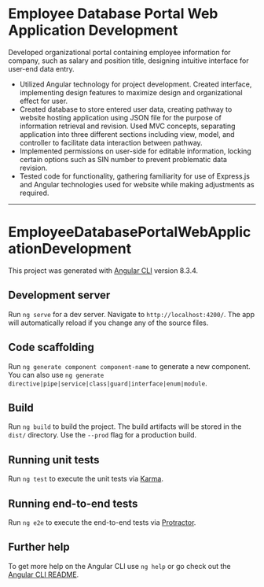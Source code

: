 # Employee Database Portal Web Application Development

Developed organizational portal containing employee information for company, such as salary and position title, designing intuitive interface for user-end data entry.

*	Utilized Angular technology for project development. Created interface, implementing design features to maximize design and organizational effect for user.
*	Created database to store entered user data, creating pathway to website hosting application using JSON file for the purpose of information retrieval and revision. Used MVC concepts, separating application into three different sections including view, model, and controller to facilitate data interaction between pathway.
*	Implemented permissions on user-side for editable information, locking certain options such as SIN number to prevent problematic data revision.
*	Tested code for functionality, gathering familiarity for use of Express.js and Angular technologies used for website while making adjustments as required.


----------------------------------------------------------------------------------------------------------------------------------------


# EmployeeDatabasePortalWebApplicationDevelopment

This project was generated with [Angular CLI](https://github.com/angular/angular-cli) version 8.3.4.

## Development server

Run `ng serve` for a dev server. Navigate to `http://localhost:4200/`. The app will automatically reload if you change any of the source files.

## Code scaffolding

Run `ng generate component component-name` to generate a new component. You can also use `ng generate directive|pipe|service|class|guard|interface|enum|module`.

## Build

Run `ng build` to build the project. The build artifacts will be stored in the `dist/` directory. Use the `--prod` flag for a production build.

## Running unit tests

Run `ng test` to execute the unit tests via [Karma](https://karma-runner.github.io).

## Running end-to-end tests

Run `ng e2e` to execute the end-to-end tests via [Protractor](http://www.protractortest.org/).

## Further help

To get more help on the Angular CLI use `ng help` or go check out the [Angular CLI README](https://github.com/angular/angular-cli/blob/master/README.md).

